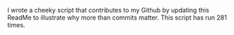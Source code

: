 I wrote a cheeky script that contributes to my Github by updating this ReadMe to illustrate why more than commits matter. This script has run 281 times.